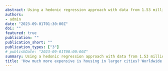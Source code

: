 ```yaml
---
abstract: Using a hedonic regression approach with data from 1.53 million Airbnb properties, I estimate the price of a representative short-term rental property at the center of 734 cities worldwide. The estimated rental prices provide an internationally standardized proxy for housing costs. Rental prices computed in this way are found to be highest in Amsterdam, London, New York, and San Francisco. I use these standardized rental price estimates to compute the elasticity of housing costs with respect to city size. My preferred specification shows an elasticity of 0.16, statistically significant at the 1\% level. However, there is considerable geographic heterogeneity. Housing costs increase more strongly in city size in the euro area and India than elsewhere. In contrast, I find them to decrease in city size in Mexico. I offer suggestive evidence that crime might explain this unusual result.
authors:
- admin
date: "2023-09-01T01:30:00Z"
doi: ""
featured: true
publication: ""
publication_short: ""
publication_types: ["3"]
# publishDate: "2023-09-01T00:00:00Z"
summary: Using a hedonic regression approach with data from 1.53 million Airbnb properties, I estimate the price of a representative short-term rental property at the center of 734 cities worldwide. The estimated rental prices provide an internationally standardized proxy for housing costs. Rental prices computed in this way are found to be highest in Amsterdam, London, New York, and San Francisco. I use these standardized rental price estimates to compute the elasticity of housing costs with respect to city size. My preferred specification shows an elasticity of 0.16, statistically significant at the 1\% level. However, there is considerable geographic heterogeneity. Housing costs increase more strongly in city size in the euro area and India than elsewhere. In contrast, I find them to decrease in city size in Mexico. I offer suggestive evidence that crime might explain this unusual result.
title: 'How much more expensive is housing in larger cities? Worldwide evidence from Airbnb'
---
```


